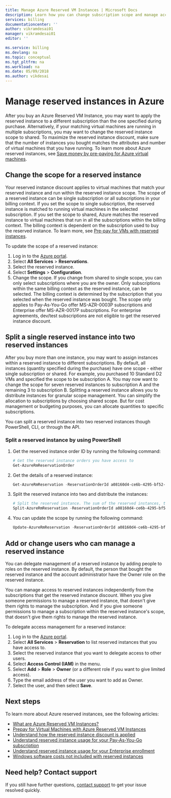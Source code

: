 ```yaml
---
title: Manage Azure Reserved VM Instances | Microsoft Docs
description: Learn how you can change subscription scope and manage access for Azure Reserved VM Instances. 
services: billing
documentationcenter: ''
author: vikramdesai01
manager: vikramdesai01
editor: ''

ms.service: billing
ms.devlang: na
ms.topic: conceptual
ms.tgt_pltfrm: na
ms.workload: na
ms.date: 05/09/2018
ms.author: vikdesai
---
```

# Manage reserved instances in Azure

After you buy an Azure Reserved VM Instance, you may want to apply the reserved instance to a different subscription than the one specified during purchase. Alternatively, if your matching virtual machines are running in multiple subscriptions, you may want to change the reserved instance scope to shared. To maximize the reserved instance discount, make sure that the number of instances you bought matches the attributes and number of virtual machines that you have running. To learn more about Azure reserved instances, see [Save money by pre-paying for Azure virtual machines](https://go.microsoft.com/fwlink/?linkid=862121).

## Change the scope for a reserved instance
 Your reserved instance discount applies to virtual machines that match your reserved instance and run within the reserved instance scope. The scope of a reserved instance can be single subscription or all subscriptions in your billing context. If you set the scope to single subscription, the reserved instance is matched to running virtual machines in the selected subscription. If you set the scope to shared, Azure matches the reserved instance to virtual machines that run in all the subscriptions within the billing context. The billing context is dependent on the subscription used to buy the reserved instance. To learn more, see [Pre-pay for VMs with reserved instances](https://go.microsoft.com/fwlink/?linkid=861721).

To update the scope of a reserved instance: 
1. Log in to the [Azure portal](https://portal.azure.com).
2. Select **All Services** > **Reservations**.
3. Select the reserved instance.
4. Select **Settings** > **Configuration**.
5. Change the scope. If you change from shared to single scope, you can only select subscriptions where you are the owner. Only subscriptions within the same billing context as the reserved instance, can be selected. The billing context is determined by the subscription that you selected when the reserved instance was bought. The scope only applies to Pay-As-You-Go offer MS-AZR-0003P subscriptions and Enterprise offer MS-AZR-0017P subscriptions. For enterprise agreements, dev/test subscriptions are not eligible to get the reserved instance discount.

## Split a single reserved instance into two reserved instances
 After you buy more than one instance, you may want to assign instances within a reserved instance to different subscriptions. By default, all instances (quantity specified during the purchase) have one scope - either single subscription or shared. For example, you purchased 10 Standard D2 VMs and specified the scope to be subscription A. You may now want to change the scope for seven reserved instances to subscription A and the remaining 3 to subscription B. Splitting a reserved instance allows you to distribute instances for granular scope management. You can simplify the allocation to subscriptions by choosing shared scope. But for cost management or budgeting purposes, you can allocate quantities to specific subscriptions.

 You can split a reserved instance into two reserved instances though PowerShell, CLI, or through the API.

### Split a reserved instance by using PowerShell
1. Get the reserved instance order ID by running the following command:

    ```powershell
    # Get the reserved instance orders you have access to
    Get-AzureRmReservationOrder
    ```
2. Get the details of a reserved instance:

    ```powershell
    Get-AzureRmReservation -ReservationOrderId a08160d4-ce6b-4295-bf52-b90a5d4c96a0 -ReservationId b8be062a-fb0a-46c1-808a-5a844714965a
    ```
3. Split the reserved instance into two and distribute the instances:

    ```powershell
    # Split the reserved instance. The sum of the reserved instances, the quantity, must equal the total number of instances in the reserved instance that you're splitting.
    Split-AzureRmReservation -ReservationOrderId a08160d4-ce6b-4295-bf52-b90a5d4c96a0 -ReservationId b8be062a-fb0a-46c1-808a-5a844714965a -Quantity 3,2
    ```
1. You can update the scope by running the following command:

    ```powershell
    Update-AzureRmReservation -ReservationOrderId a08160d4-ce6b-4295-bf52-b90a5d4c96a0 -ReservationId 5257501b-d3e8-449d-a1ab-4879b1863aca -AppliedScopeType Single -AppliedScope /subscriptions/15bb3be0-76d5-491c-8078-61fe3468d414
    ```

## Add or change users who can manage a reserved instance
You can delegate management of a reserved instance by adding people to roles on the reserved instance. By default, the person that bought the reserved instance and the account administrator have the Owner role on the reserved instance. 

You can manage access to reserved instances independently from the subscriptions that get the reserved instance discount. When you give someone permissions to manage a reserved instance, that doesn't give them rights to manage the subscription. And if you give someone permissions to manage a subscription within the reserved instance's scope, that doesn't give them rights to manage the reserved instance.
 
To delegate access management for a reserved instance: 
1.	Log in to the [Azure portal](https://portal.azure.com).
2.	Select **All Services** > **Reservation** to list reserved instances that you have access to.
3.	Select the reserved instance that you want to delegate access to other users.
4.	Select **Access Control (IAM)** in the menu.
5.	Select **Add** > **Role** > **Owner** (or a different role if you want to give limited access). 
6. Type the email address of the user you want to add as Owner. 
7. Select the user, and then select **Save**.

## Next steps
To learn more about Azure reserved instances, see the following articles:

- [What are Azure Reserved VM Instances?](billing-save-compute-costs-reservations.md)
- [Prepay for Virtual Machines with Azure Reserved VM Instances](../virtual-machines/windows/prepay-reserved-vm-instances.md)
- [Understand how the reserved instance discount is applied](billing-understand-vm-reservation-charges.md)
- [Understand reserved instance usage for your Pay-As-You-Go subscription](billing-understand-reserved-instance-usage.md)
- [Understand reserved instance usage for your Enterprise enrollment](billing-understand-reserved-instance-usage-ea.md)
- [Windows software costs not included with reserved instances](billing-reserved-instance-windows-software-costs.md)

## Need help? Contact support

If you still have further questions, [contact support](https://portal.azure.com/?#blade/Microsoft_Azure_Support/HelpAndSupportBlade) to get your issue resolved quickly.
